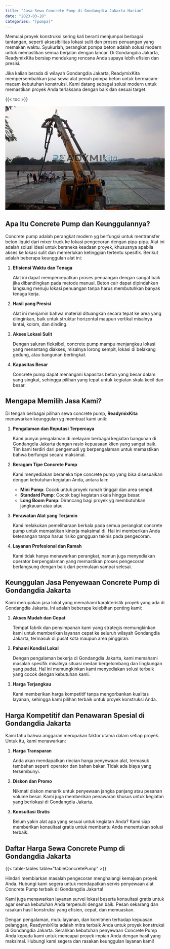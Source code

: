```yaml
---
title: "Jasa Sewa Concrete Pump di Gondangdia Jakarta Harian"
date: "2023-03-28"
categories: "[pompa]"
---
```


Memulai proyek konstruksi sering kali berarti menjumpai berbagai tantangan, seperti aksesibilitas lokasi sulit dan proses penuangan yang memakan waktu. Syukurlah, perangkat pompa beton adalah solusi modern untuk memastikan semua berjalan dengan lancar. Di Gondangdia Jakarta, ReadymixKita bersiap mendukung rencana Anda supaya lebih efisien dan presisi.

Jika kalian berada di wilayah Gondangdia Jakarta, ReadymixKita mempersembahkan jasa sewa alat penuh pompa beton untuk bermacam-macam kebutuhan konstruksi. Kami datang sebagai solusi modern untuk memastikan proyek Anda terlaksana dengan baik dan sesuai target.

{{< toc >}}

![Jasa Sewa Concrete Pump di Gondangdia Jakarta Harian](/images/pompa/sewa-pompa-06.jpg)

## Apa Itu Concrete Pump dan Keunggulannya?

Concrete pump adalah perangkat modern yg berfungsi untuk mentransfer beton liquid dari mixer truck ke lokasi pengecoran dengan pipa-pipa. Alat ini adalah solusi ideal untuk beraneka keadaan proyek, khususnya apabila akses ke lokasi sulit dan memerlukan ketinggian tertentu spesifik. Berikut adalah beberapa keunggulan alat ini:

1. **Efisiensi Waktu dan Tenaga**

   Alat ini dapat mempercepatkan proses penuangan dengan sangat baik jika dibandingkan pada metode manual. Beton cair dapat dipindahkan langsung menuju lokasi penuangan tanpa harus membutuhkan banyak tenaga kerja.

2. **Hasil yang Presisi**

   Alat ini menjamin bahwa material dituangkan secara tepat ke area yang diinginkan, baik untuk struktur horizontal maupun vertikal misalnya lantai, kolom, dan dinding.

3. **Akses Lokasi Sulit**

   Dengan saluran fleksibel, concrete pump mampu menjangkau lokasi yang menantang diakses, misalnya lorong sempit, lokasi di belakang gedung, atau bangunan bertingkat.

4. **Kapasitas Besar**

   Concrete pump dapat menangani kapasitas beton yang besar dalam yang singkat, sehingga pilihan yang tepat untuk kegiatan skala kecil dan besar.

## Mengapa Memilih Jasa Kami?

Di tengah berbagai pilihan sewa concrete pump, **ReadymixKita** menawarkan keunggulan yg membuat kami unik:

1. **Pengalaman dan Reputasi Terpercaya**

   Kami punyai pengalaman di melayani berbagai kegiatan bangunan di Gondangdia Jakarta dengan rasio kepuasaan klien yang sangat baik. Tim kami terdiri dari pengemudi yg berpengalaman untuk memastikan bahwa berfungsi secara maksimal.

2. **Beragam Tipe Concrete Pump**

   Kami menyediakan beraneka tipe concrete pump yang bisa disesuaikan dengan kebutuhan kegiatan Anda, antara lain:
   - **Mini Pump**: Cocok untuk proyek rumah tinggal dan area sempit.
   - **Standard Pump**: Cocok bagi kegiatan skala hingga besar.
   - **Long Boom Pump**: Dirancang bagi proyek yg membutuhkan jangkauan atau atau.

3. **Perawatan Alat yang Terjamin**

   Kami melakukan pemeliharaan berkala pada semua perangkat concrete pump untuk memastikan kinerja maksimal di. Hal ini memberikan Anda ketenangan tanpa harus risiko gangguan teknis pada pengecoran.

4. **Layanan Profesional dan Ramah**

   Kami tidak hanya menawarkan perangkat, namun juga menyediakan operator berpengalaman yang memastikan proses pengecoran berlangsung dengan baik dari permulaan sampai selesai.

## Keunggulan Jasa Penyewaan Concrete Pump di Gondangdia Jakarta

Kami merupakan jasa lokal yang memahami karakteristik proyek yang ada di Gondangdia Jakarta. Ini adalah beberapa kelebihan penting kami:

1. **Akses Mudah dan Cepat**

   Tempat fabrik dan penyimpanan kami yang strategis memungkinkan kami untuk memberikan layanan cepat ke seluruh wilayah Gondangdia Jakarta, termasuk di pusat kota maupun area pinggiran.

2. **Pahami Kondisi Lokal**

   Dengan pengalaman bekerja di Gondangdia Jakarta, kami memahami masalah spesifik misalnya situasi medan bergelombang dan lingkungan yang padat. Hal ini memungkinkan kami menyediakan solusi terbaik yang cocok dengan kebutuhan kami.

3. **Harga Terjangkau**

   Kami memberikan harga kompetitif tanpa mengorbankan kualitas layanan, sehingga kami pilihan terbaik untuk proyek konstruksi Anda.

## Harga Kompetitif dan Penawaran Spesial di Gondangdia Jakarta

Kami tahu bahwa anggaran merupakan faktor utama dalam setiap proyek. Untuk itu, kami menawarkan:

1. **Harga Transparan**

   Anda akan mendapatkan rincian harga penyewaan alat, termasuk tambahan seperti operator dan bahan bakar. Tidak ada biaya yang tersembunyi.

2. **Diskon dan Promo**

   Nikmati diskon menarik untuk penyewaan jangka panjang atau pesanan volume besar. Kami juga memberikan penawaran khusus untuk kegiatan yang berlokasi di Gondangdia Jakarta.

3. **Konsultasi Gratis**

   Belum yakin alat apa yang sesuai untuk kegiatan Anda? Kami siap memberikan konsultasi gratis untuk membantu Anda menentukan solusi terbaik.

## Daftar Harga Sewa Concrete Pump di Gondangdia Jakarta

{{< table-tables table="tableConcretePump" >}}

Hindari membiarkan masalah pengecoran menghalangi kemajuan proyek Anda. Hubungi kami segera untuk mendapatkan servis penyewaan alat Concrete Pump terbaik di Gondangdia Jakarta!

Kami juga menawarkan layanan survei lokasi beserta konsultasi gratis untuk agar semua kebutuhan Anda terpenuhi dengan baik. Pesan sekarang dan rasakan hasil konstruksi yang efisien, cepat, dan memuaskan.

Dengan pengalaman, mutu layanan, dan komitmen terhadap kepuasan pelanggan, ReadymixKita adalah mitra terbaik Anda untuk proyek konstruksi di Gondangdia Jakarta. Serahkan kebutuhan penyewaan Concrete Pump Anda kepada kami untuk mencapai proyek impian Anda dengan hasil yang maksimal. Hubungi kami segera dan rasakan keunggulan layanan kami!